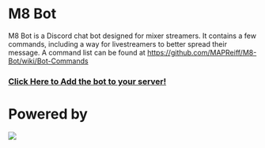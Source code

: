 # M8 Bot

M8 Bot is a Discord chat bot designed for mixer streamers. It contains a few commands, including a way for livestreamers to better spread their message. A command list can be found at https://github.com/MAPReiff/M8-Bot/wiki/Bot-Commands


### [Click Here to Add the bot to your server!]

# Powered by
[![](https://camo.githubusercontent.com/40129aa4640399b5e65cc3c101361a6a0b5d6467/68747470733a2f2f646973636f72642e6a732e6f72672f7374617469632f6c6f676f2e737667)](https://discord.js.org)

   [ComixsYT]: <https://comixsyt.space>
   [Click Here to Add the bot to your server!]: <https://github.com/MAPReiff/M8-Bot/wiki/Setup>
